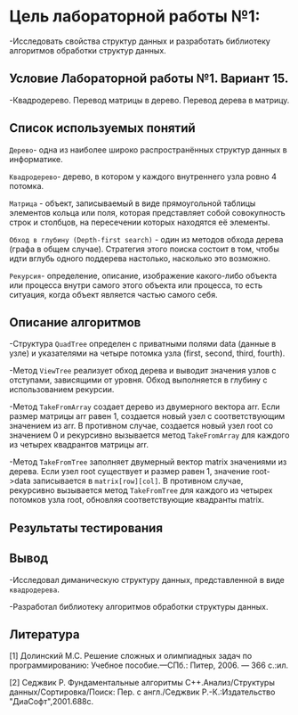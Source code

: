 # Цель лабораторной работы №1:

-Исследовать свойства структур данных и разработать библиотеку алгоритмов обработки структур данных.

## Условие Лабораторной работы №1. Вариант 15.

-Квадродерево. Перевод матрицы в дерево. Перевод дерева в матрицу.

## Список используемых понятий

`Дерево`- одна из наиболее широко распространённых структур данных в информатике.

`Квадродерево`- дерево, в котором у каждого внутреннего узла ровно 4 потомка.

`Матрица` - объект, записываемый в виде прямоугольной таблицы элементов кольца или поля, которая представляет собой совокупность строк и столбцов, на пересечении которых находятся её элементы.

`Обход в глубину (Depth-first search)` - один из методов обхода дерева (графа в общем случае). Стратегия этого поиска состоит в том, чтобы идти вглубь одного поддерева настолько, насколько это возможно.

`Рекурсия`- определение, описание, изображение какого-либо объекта или процесса внутри самого этого объекта или процесса, то есть ситуация, когда объект является частью самого себя.

## Описание алгоритмов

-Структура `QuadTree` определен с приватными полями data (данные в узле) и указателями на четыре потомка узла (first, second, third, fourth).

-Метод `ViewTree` реализует обход дерева и выводит значения узлов с отступами, зависящими от уровня. Обход выполняется в глубину с использованием рекурсии.

-Метод `TakeFromArray` создает дерево из двумерного вектора arr. Если размер матрицы arr равен 1, создается новый узел с соответствующим значением из arr. В противном случае, создается новый узел root со значением 0 и рекурсивно вызывается метод `TakeFromArray` для каждого из четырех квадрантов матрицы arr.

-Метод `TakeFromTree` заполняет двумерный вектор matrix значениями из дерева. Если узел root существует и размер равен 1, значение root->data записывается в `matrix[row][col]`. В противном случае, рекурсивно вызывается метод `TakeFromTree` для каждого из четырех потомков узла root, обновляя соответствующие квадранты matrix.

## Результаты тестирования

## Вывод

-Исследовал диманическую структуру данных, представленной в виде `квадродерева`.

-Разработал библиотеку алгоритмов обработки структуры данных.

## Литература

[1] Долинский М.С. Решение сложных и олимпиадных задач по программированию: Учебное пособие.—СПб.: Питер, 2006. — 366 с.:ил.

[2] Седжвик Р. Фундаментальные алгоритмы C++.Анализ/Структуры данных/Сортировка/Поиск: Пер. с англ./Седжвик Р.-К.:Издательство "ДиаСофт",2001.688с.

